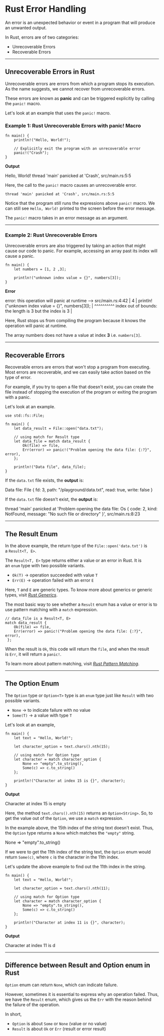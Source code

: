 # Rust Error Handling

An error is an unexpected behavior or event in a program that will produce an unwanted output.

In Rust, errors are of two categories:

- Unrecoverable Errors
- Recoverable Errors

---

## Unrecoverable Errors in Rust

Unrecoverable errors are errors from which a program stops its execution. As the name suggests, we cannot recover from unrecoverable errors.

These errors are known as **panic** and can be triggered explicitly by calling the `panic!` macro.

Let's look at an example that uses the `panic!` macro.

### Example 1: Rust Unrecoverable Errors with panic! Macro

```
fn main() {
    println!("Hello, World!");

    // Explicitly exit the program with an unrecoverable error
    panic!("Crash");
}
```

**Output**

Hello, World!
thread 'main' panicked at 'Crash', src/main.rs:5:5

Here, the call to the `panic!` macro causes an unrecoverable error.

`thread 'main' panicked at 'Crash', src/main.rs:5:5`

Notice that the program still runs the expressions above `panic!` macro. We can still see `Hello, World!` printed to the screen before the error message.

The `panic!` macro takes in an error message as an argument.

---

### Example 2: Rust Unrecoverable Errors

Unrecoverable errors are also triggered by taking an action that might cause our code to panic. For example, accessing an array past its index will cause a panic.

```
fn main() {
    let numbers = [1, 2 ,3];

    println!("unknown index value = {}", numbers[3]);
}
```

**Error**

error: this operation will panic at runtime
 --> src/main.rs:4:42
  |
4 |     println!("unknown index value = {}", numbers[3]);
  |                                          ^^^^^^^^^^ index out of bounds: the length is 3 but the index is 3
  |

Here, Rust stops us from compiling the program because it knows the operation will panic at runtime.

The array numbers does not have a value at index **3** i.e. `numbers[3]`.

---

## Recoverable Errors

Recoverable errors are errors that won't stop a program from executing. Most errors are recoverable, and we can easily take action based on the type of error.

For example, if you try to open a file that doesn't exist, you can create the file instead of stopping the execution of the program or exiting the program with a panic.

Let's look at an example.

```
use std::fs::File;

fn main() {
    let data_result = File::open("data.txt");

    // using match for Result type
    let data_file = match data_result {
        Ok(file) => file,
        Err(error) => panic!("Problem opening the data file: {:?}", error),
    };

    println!("Data file", data_file);
}
```

If the `data.txt` file exists, the **output** is:

Data file: File { fd: 3, path: "/playground/data.txt", read: true, write: false }

If the `data.txt` file doesn't exist, the **output** is:

thread 'main' panicked at 'Problem opening the data file: Os { code: 2, kind: NotFound, message: "No such file or directory" }', src/main.rs:8:23

---

## The Result Enum

In the above example, the return type of the `File::open('data.txt')` is a `Result<T, E>`.

The `Result<T, E>` type returns either a value or an error in Rust. It is an `enum` type with two possible variants.

- `Ok(T)` → operation succeeded with value `T`
- `Err(E)` → operation failed with an error `E`

Here, `T` and `E` are generic types. To know more about generics or generic types, visit [_Rust Generics_](https://www.programiz.com/rust/generics).

The most basic way to see whether a `Result` enum has a value or error is to use pattern matching with a `match` expression.

```
// data_file is a Result<T, E>
match data_result {
    Ok(file) => file,
    Err(error) => panic!("Problem opening the data file: {:?}", error),
 };
```

When the result is `Ok`, this code will return the `file`, and when the result is `Err`, it will return a `panic!`.

To learn more about pattern matching, visit [_Rust Pattern Matching_](https://www.programiz.com/rust/pattern-matching).

---

## The Option Enum

The `Option` type or `Option<T>` type is an `enum` type just like `Result` with two possible variants.

- `None` → to indicate failure with no value
- `Some(T)` → a value with type `T`

Let's look at an example,

```
fn main() {
    let text = "Hello, World!";
    
    let character_option = text.chars().nth(15);
    
    // using match for Option type
    let character = match character_option {
        None => "empty".to_string(),
        Some(c) => c.to_string()
    };
    
    println!("Character at index 15 is {}", character);
}
```

**Output**

Character at index 15 is empty

Here, the method `text.chars().nth(15)` returns an `Option<String>`. So, to get the value out of the `Option`, we use a `match` expression.

In the example above, the 15th index of the string text doesn't exist. Thus, the `Option` type returns a `None` which matches the `"empty"` string.

None => "empty".to_string() 

If we were to get the 11th index of the string text, the `Option` enum would return `Some(c)`, where `c` is the character in the 11th index.

Let's update the above example to find out the 11th index in the string.

```
fn main() {
    let text = "Hello, World!";
    
    let character_option = text.chars().nth(11);
    
    // using match for Option type
    let character = match character_option {
        None => "empty".to_string(),
        Some(c) => c.to_string()
    };
    
    println!("Character at index 11 is {}", character);
}
```

**Output**

Character at index 11 is d

---

## Difference between Result and Option enum in Rust

`Option` enum can return `None`, which can indicate failure.

However, sometimes it is essential to express why an operation failed. Thus, we have the `Result` enum, which gives us the `Err` with the reason behind the failure of the operation.

In short,

- `Option` is about `Some` or `None` (value or no value)
- `Result` is about `Ok` or `Err` (result or error result)
